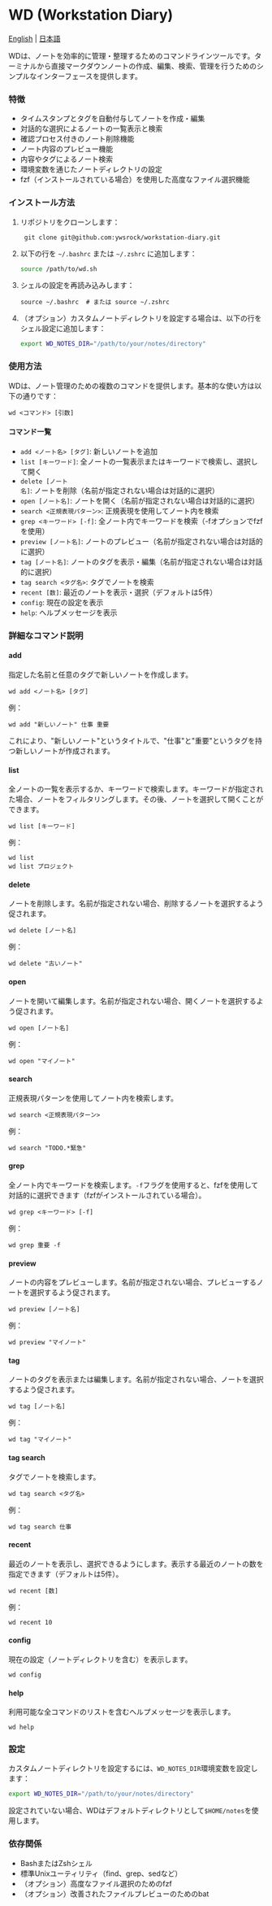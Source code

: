 # WD (Workstation Diary)

[English](/README.md) | [日本語](/README.md_ja.md)



WDは、ノートを効率的に管理・整理するためのコマンドラインツールです。ターミナルから直接マークダウンノートの作成、編集、検索、管理を行うためのシンプルなインターフェースを提供します。

### 特徴

- タイムスタンプとタグを自動付与してノートを作成・編集
- 対話的な選択によるノートの一覧表示と検索
- 確認プロセス付きのノート削除機能
- ノート内容のプレビュー機能
- 内容やタグによるノート検索
- 環境変数を通じたノートディレクトリの設定
- fzf（インストールされている場合）を使用した高度なファイル選択機能

### インストール方法

1. リポジトリをクローンします：
   ```
    git clone git@github.com:ywsrock/workstation-diary.git
   ```

2. 以下の行を `~/.bashrc` または `~/.zshrc` に追加します：
   ```bash
   source /path/to/wd.sh
   ```

3. シェルの設定を再読み込みします：
   ```
   source ~/.bashrc  # または source ~/.zshrc
   ```

4. （オプション）カスタムノートディレクトリを設定する場合は、以下の行をシェル設定に追加します：
   ```bash
   export WD_NOTES_DIR="/path/to/your/notes/directory"
   ```

### 使用方法

WDは、ノート管理のための複数のコマンドを提供します。基本的な使い方は以下の通りです：

```
wd <コマンド> [引数]
```

#### コマンド一覧

- `add <ノート名> [タグ]`: 新しいノートを追加
- `list [キーワード]`: 全ノートの一覧表示またはキーワードで検索し、選択して開く
- `delete [ノート名]`: ノートを削除（名前が指定されない場合は対話的に選択）
- `open [ノート名]`: ノートを開く（名前が指定されない場合は対話的に選択）
- `search <正規表現パターン>`: 正規表現を使用してノート内を検索
- `grep <キーワード> [-f]`: 全ノート内でキーワードを検索（-fオプションでfzfを使用）
- `preview [ノート名]`: ノートのプレビュー（名前が指定されない場合は対話的に選択）
- `tag [ノート名]`: ノートのタグを表示・編集（名前が指定されない場合は対話的に選択）
- `tag search <タグ名>`: タグでノートを検索
- `recent [数]`: 最近のノートを表示・選択（デフォルトは5件）
- `config`: 現在の設定を表示
- `help`: ヘルプメッセージを表示

### 詳細なコマンド説明

#### add

指定した名前と任意のタグで新しいノートを作成します。

```
wd add <ノート名> [タグ]
```

例：
```
wd add "新しいノート" 仕事 重要
```

これにより、"新しいノート"というタイトルで、"仕事"と"重要"というタグを持つ新しいノートが作成されます。

#### list

全ノートの一覧を表示するか、キーワードで検索します。キーワードが指定された場合、ノートをフィルタリングします。その後、ノートを選択して開くことができます。

```
wd list [キーワード]
```

例：
```
wd list
wd list プロジェクト
```

#### delete

ノートを削除します。名前が指定されない場合、削除するノートを選択するよう促されます。

```
wd delete [ノート名]
```

例：
```
wd delete "古いノート"
```

#### open

ノートを開いて編集します。名前が指定されない場合、開くノートを選択するよう促されます。

```
wd open [ノート名]
```

例：
```
wd open "マイノート"
```

#### search

正規表現パターンを使用してノート内を検索します。

```
wd search <正規表現パターン>
```

例：
```
wd search "TODO.*緊急"
```

#### grep

全ノート内でキーワードを検索します。`-f`フラグを使用すると、fzfを使用して対話的に選択できます（fzfがインストールされている場合）。

```
wd grep <キーワード> [-f]
```

例：
```
wd grep 重要 -f
```

#### preview

ノートの内容をプレビューします。名前が指定されない場合、プレビューするノートを選択するよう促されます。

```
wd preview [ノート名]
```

例：
```
wd preview "マイノート"
```

#### tag

ノートのタグを表示または編集します。名前が指定されない場合、ノートを選択するよう促されます。

```
wd tag [ノート名]
```

例：
```
wd tag "マイノート"
```

#### tag search

タグでノートを検索します。

```
wd tag search <タグ名>
```

例：
```
wd tag search 仕事
```

#### recent

最近のノートを表示し、選択できるようにします。表示する最近のノートの数を指定できます（デフォルトは5件）。

```
wd recent [数]
```

例：
```
wd recent 10
```

#### config

現在の設定（ノートディレクトリを含む）を表示します。

```
wd config
```

#### help

利用可能な全コマンドのリストを含むヘルプメッセージを表示します。

```
wd help
```

### 設定

カスタムノートディレクトリを設定するには、`WD_NOTES_DIR`環境変数を設定します：

```bash
export WD_NOTES_DIR="/path/to/your/notes/directory"
```

設定されていない場合、WDはデフォルトディレクトリとして`$HOME/notes`を使用します。

### 依存関係

- BashまたはZshシェル
- 標準Unixユーティリティ（find、grep、sedなど）
- （オプション）高度なファイル選択のためのfzf
- （オプション）改善されたファイルプレビューのためのbat


